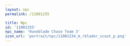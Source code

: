 ```yaml
---
layout: npc
permalink: /11001255

title: Npc
id: '11001255'
npc_name: 'Runeblade Chase Team 3'
icon_url: 'portrait/npc/11001234_m_rblader_scout_p.png'
---
```

